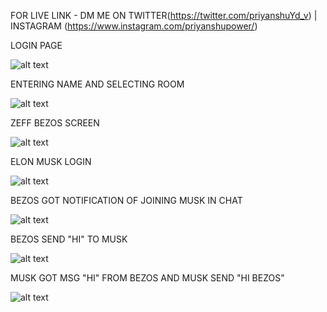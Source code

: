 FOR LIVE LINK - DM ME ON TWITTER(https://twitter.com/priyanshuYd_v) | 
                INSTAGRAM (https://www.instagram.com/priyanshupower/)

LOGIN PAGE

![alt text](https://github.com/priyanshuyadav07804/CHAT-ROOM/assets/80442935/51ce8468-7b5d-4f69-88de-243c8ed6c3e7)

ENTERING NAME AND SELECTING ROOM

![alt text](https://github.com/priyanshuyadav07804/CHAT-ROOM/assets/80442935/1e9c5a8c-0ad2-48a9-96ec-59f9e909e5b2)

ZEFF BEZOS SCREEN

![alt text](https://github.com/priyanshuyadav07804/CHAT-ROOM/assets/80442935/8600b488-df25-4a08-a58b-f2f20411caf6)

ELON MUSK LOGIN

![alt text](https://github.com/priyanshuyadav07804/CHAT-ROOM/assets/80442935/dd90dc09-6b0e-4091-b627-1ce7825153f7)

BEZOS GOT NOTIFICATION OF JOINING MUSK IN CHAT

![alt text](https://github.com/priyanshuyadav07804/CHAT-ROOM/assets/80442935/2283e12e-c235-4c65-a567-6a53206d6764)

BEZOS SEND "HI" TO MUSK

![alt text](https://github.com/priyanshuyadav07804/CHAT-ROOM/assets/80442935/110ff4a2-4528-46d3-906f-46727dd919e8)

MUSK GOT MSG "HI" FROM BEZOS AND MUSK SEND "HI BEZOS"

![alt text](https://github.com/priyanshuyadav07804/CHAT-ROOM/assets/80442935/0ae057a7-bc4a-4503-bae5-a843613ae309)





